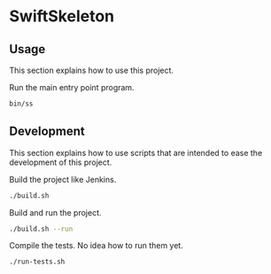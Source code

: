 # SwiftSkeleton

## Usage

This section explains how to use this project.

Run the main entry point program.

```sh
bin/ss
```


## Development

This section explains how to use scripts that are intended to ease the development of this project.

Build the project like Jenkins.

```sh
./build.sh
```

Build and run the project.

```sh
./build.sh --run
```

Compile the tests. No idea how to run them yet.

```sh
./run-tests.sh
```
